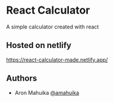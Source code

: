 
# React Calculator

A simple calculator created with react 

## Hosted on netlify

https://react-calculator-made.netlify.app/

## Authors

- Aron Mahuika [@amahuika](https://github.com/amahuika)

